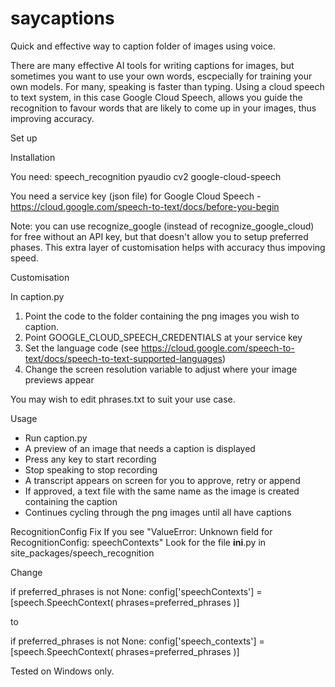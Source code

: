 # saycaptions
Quick and effective way to caption folder of images using voice.

There are many effective AI tools for writing captions for images, but sometimes you want to use your own words, escpecially for training your own models. For many, speaking is faster than typing. Using a cloud speech to text system, in this case Google Cloud Speech, allows you guide the recognition to favour words that are likely to come up in your images, thus improving accuracy. 

Set up

Installation

You need:
speech_recognition
pyaudio
cv2
google-cloud-speech

You need a service key (json file) for Google Cloud Speech - https://cloud.google.com/speech-to-text/docs/before-you-begin

Note: you can use recognize_google (instead of recognize_google_cloud) for free without an API key, but that doesn't allow you to setup preferred phases. This extra layer of customisation helps with accuracy thus impoving speed.

Customisation

In caption.py

1. Point the code to the folder containing the png images you wish to caption.
2. Point GOOGLE_CLOUD_SPEECH_CREDENTIALS at your service key
3. Set the language code (see https://cloud.google.com/speech-to-text/docs/speech-to-text-supported-languages)
4. Change the screen resolution variable to adjust where your image previews appear

You may wish to edit phrases.txt to suit your use case.

Usage
- Run caption.py
- A preview of an image that needs a caption is displayed
- Press any key to start recording
- Stop speaking to stop recording
- A transcript appears on screen for you to approve, retry or append
- If approved, a text file with the same name as the image is created containing the caption
- Continues cycling through the png images until all have captions

RecognitionConfig Fix
If you see "ValueError: Unknown field for RecognitionConfig: speechContexts"
Look for the file __ini__.py in site_packages/speech_recognition

Change

 if preferred_phrases is not None:
            config['speechContexts'] = [speech.SpeechContext(
                phrases=preferred_phrases
            )]

to

 if preferred_phrases is not None:
            config['speech_contexts'] = [speech.SpeechContext(
                phrases=preferred_phrases
            )]
      
Tested on Windows only.
